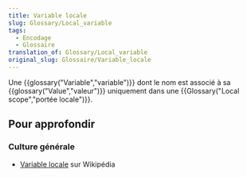 ```yaml
---
title: Variable locale
slug: Glossary/Local_variable
tags:
  - Encodage
  - Glossaire
translation_of: Glossary/Local_variable
original_slug: Glossaire/Variable_locale
---
```

Une {{glossary("Variable","variable")}} dont le nom est associé à sa {{glossary("Value","valeur")}} uniquement dans une {{Glossary("Local scope","portée locale")}}.

## Pour approfondir

### Culture générale

- [Variable locale](https://fr.wikipedia.org/wiki/Variable_locale) sur Wikipédia
